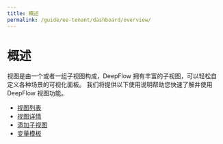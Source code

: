 ```yaml
---
title: 概述
permalink: /guide/ee-tenant/dashboard/overview/
---
```


# 概述

视图是由一个或者一组子视图构成，DeepFlow 拥有丰富的子视图，可以轻松自定义各种场景的可视化面板。
我们将提供以下使用说明帮助您快速了解并使用 DeepFlow 视图功能。

- [视图列表](./list/)
- [视图详情](./use/)
- [添加子视图](./add-panel/)
- [变量模板](./variable-template/)

